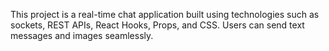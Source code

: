 This project is a real-time chat application built using technologies such as sockets, REST APIs, React Hooks, Props, and CSS. Users can send text messages and images seamlessly. 
